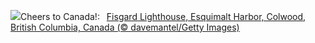 ![](https://www.bing.com/th?id=OHR.FisgardLighthouse_EN-US3880792118_UHD.jpg&w=1000)Cheers to Canada!:&nbsp;&ensp;[Fisgard Lighthouse, Esquimalt Harbor, Colwood, British Columbia, Canada (© davemantel/Getty Images)](https://www.bing.com/th?id=OHR.FisgardLighthouse_EN-US3880792118_UHD.jpg)
<br><br/>
